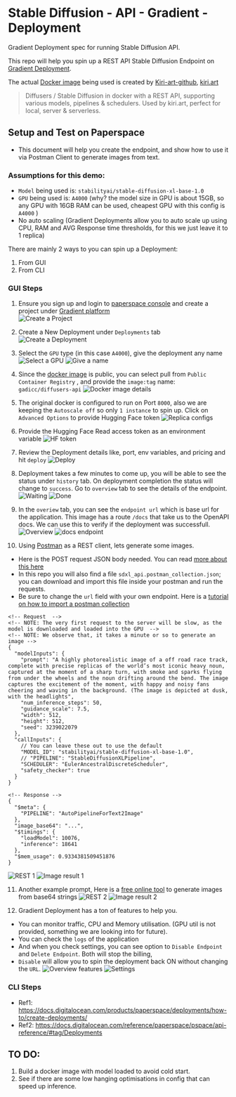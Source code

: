 # Stable Diffusion - API - Gradient - Deployment
Gradient Deployment spec for running Stable Diffusion API.

This repo will help you spin up a REST API Stable Diffusion Endpoint on [Gradient Deployment](https://www.paperspace.com/deployments).  

The actual [Docker image](https://hub.docker.com/r/gadicc/diffusers-api) being used is created by [Kiri-art-github](https://github.com/kiri-art/docker-diffusers-api), [kiri.art](https://kiri.art/)

> Diffusers / Stable Diffusion in docker with a REST API, supporting various models, pipelines & schedulers. Used by kiri.art, perfect for local, server & serverless.


## Setup and Test on Paperspace 
- This document will help you create the endpoint, and show how to use it via Postman Client to generate images from text. 

### Assumptions for this demo:
- `Model` being used is: `stabilityai/stable-diffusion-xl-base-1.0` 
- `GPU` being used is: `A4000` (why? the model size in GPU is about 15GB, so any GPU with 16GB RAM can be used, cheapest GPU with this config is `A4000` )
- No auto scaling (Gradient Deployments allow you to auto scale up using CPU, RAM and AVG Response time thresholds, for this we just leave it to 1 replica)


There are mainly 2 ways to you can spin up a Deployment:
1. From GUI
2. From CLI

### GUI Steps 
1. Ensure you sign up and login to [paperspace console](https://console.paperspace.com/) and create a project under [Gradient platform](https://www.paperspace.com/deployments)  
![Create a Project](./docs/1_create_proj.png)

2. Create a New Deployment under `Deployments` tab
![Create a Deployment](./docs/2_create_deploy.png)

3. Select the `GPU` type (in this case `A4000`), give the deployment any name
![Select a GPU](./docs/3_select_gpu.png)
![Give a name](./docs/3_name.png)

4. Since the [docker image](https://hub.docker.com/r/gadicc/diffusers-api) is public, you can select pull from `Public Container Registry` , and provide the `image:tag` name: `gadicc/diffusers-api`
![Docker image details](./docs/4_img_port_scale.png)

5. The original docker is configured to run on Port `8000`, also we are keeping the `Autoscale off` so only `1 instance` to spin up. Click on `Advanced Options` to provide Hugging Face token
![Replica configs](./docs/5_adv_config.png)

6. Provide the Hugging Face Read access token as an environment variable
![HF token](./docs/6_hf_token.png)

7. Review the Deployment details like, port, env variables, and pricing and hit `deploy`
![Deploy](./docs/7_review_create.png)

8. Deployment takes a few minutes to come up, you will be able to see the status under `history` tab. On deployment completion the status will change to `success`. 
Go to `overview` tab to see the details of the endpoint. 
![Waiting](./docs/8_waiting_to_deploy.png)
![Done](./docs/9_deploy_success.png)

9. In the `overiew` tab, you can see the `endpoint url` which is base url for the application. This image has a route `/docs` that take us to the OpenAPI docs. 
We can use this to verify if the deployment was successfull.
![Overview](./docs/10_endpoint_url.png)
![docs endpoint](./docs/11_docs_endpoint%20.png)

10. Using [Postman](https://www.postman.com/downloads/) as a REST client, lets generate some images. 
- Here is the POST request JSON body needed. You can read [more about this here](https://github.com/kiri-art/docker-diffusers-api?tab=readme-ov-file#usage)
- In this repo you will also find a file `sdxl_api.postman_collection.json`; you can download and import this file inside your postman and run the requests.
- Be sure to change the `url` field with your own endpoint. Here is a [tutorial on how to import a postman collection](https://www.geeksforgeeks.org/how-to-import-export-collections-in-postman/#1-how-to-importexport-collections-using-the-postman-dashboard)
```
<!-- Request  -->
<!-- NOTE: The very first request to the server will be slow, as the model is downloaded and loaded into the GPU  -->
<!-- NOTE: We observe that, it takes a minute or so to generate an image -->
{
  "modelInputs": {
    "prompt": "A highly photorealistic image of a off road race track, complete with precise replicas of the world’s most iconic heavy noun, captured at the moment of a sharp turn, with smoke and sparks flying from under the wheels and the noun drifting around the bend. The image captures the excitement of the moment, with happy and noisy fans cheering and waving in the background. (The image is depicted at dusk, with the headlights",
    "num_inference_steps": 50,
    "guidance_scale": 7.5,
    "width": 512,
    "height": 512,
    "seed": 3239022079
  },
  "callInputs": {
    // You can leave these out to use the default
    "MODEL_ID": "stabilityai/stable-diffusion-xl-base-1.0",
    // "PIPELINE": "StableDiffusionXLPipeline",
    "SCHEDULER": "EulerAncestralDiscreteScheduler",
    "safety_checker": true
  }
}

<!-- Response -->
{
  "$meta": {
    "PIPELINE": "AutoPipelineForText2Image"
  },
  "image_base64": "...",
  "$timings": {
    "loadModel": 10076,
    "inference": 18641
  },
  "$mem_usage": 0.9334381509451876
}
```
![REST 1](./docs/12_rest_req_resp.png)
![Image result 1](./docs/13_base64_img.png)

11. Another example prompt, Here is a [free online tool](https://codebeautify.org/base64-to-image-converter) to generate images from base64 strings
![REST 2](./docs/14_post_req2.png)
![Image result 2](./docs/15_img2.png)

12. Gradient Deployment has a ton of features to help you. 
- You can monitor traffic, CPU and Memory utilisation. (GPU util is not provided, something we are looking into for future). 
- You can check the `logs` of the application
- And when you check settings, you can see option to `Disable Endpoint` and `Delete Endpoint`. Both will stop the billing, 
- `Disable` will allow you to spin the deployment back ON without changing the `URL`. 
![Overview features](./docs/16_deployment_features.png)
![Settings](./docs/17_disable_deployment.png)


### CLI Steps 
- Ref1: https://docs.digitalocean.com/products/paperspace/deployments/how-to/create-deployments/
- Ref2: https://docs.digitalocean.com/reference/paperspace/pspace/api-reference/#tag/Deployments


## TO DO:
1. Build a docker image with model loaded to avoid cold start.
2. See if there are some low hanging optimisations in config that can speed up inference.  
